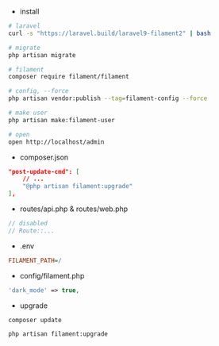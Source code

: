 - install

```sh
# laravel
curl -s "https://laravel.build/laravel9-filament2" | bash

# migrate
php artisan migrate

# filament
composer require filament/filament

# config, --force
php artisan vendor:publish --tag=filament-config --force

# make user
php artisan make:filament-user

# open
open http://localhost/admin
```

- composer.json

```json
"post-update-cmd": [
    // ...
    "@php artisan filament:upgrade"
],
```

- routes/api.php & routes/web.php

```php
// disabled
// Route::...
```

- .env

```ini
FILAMENT_PATH=/
```

- config/filament.php

```php
'dark_mode' => true,
```

- upgrade

```sh
composer update

php artisan filament:upgrade
```
